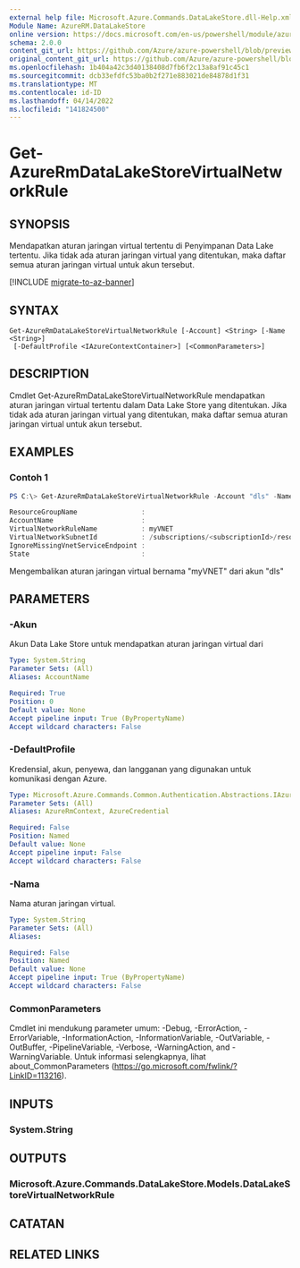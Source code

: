 ```yaml
---
external help file: Microsoft.Azure.Commands.DataLakeStore.dll-Help.xml
Module Name: AzureRM.DataLakeStore
online version: https://docs.microsoft.com/en-us/powershell/module/azurerm.datalakestore/get-azurermdatalakestorevirtualnetworkrule
schema: 2.0.0
content_git_url: https://github.com/Azure/azure-powershell/blob/preview/src/ResourceManager/DataLakeStore/Commands.DataLakeStore/help/Get-AzureRmDataLakeStoreVirtualNetworkRule.md
original_content_git_url: https://github.com/Azure/azure-powershell/blob/preview/src/ResourceManager/DataLakeStore/Commands.DataLakeStore/help/Get-AzureRmDataLakeStoreVirtualNetworkRule.md
ms.openlocfilehash: 1b404a42c3d40138408d7fb6f2c13a8af91c45c1
ms.sourcegitcommit: dcb33efdfc53ba0b2f271e883021de84878d1f31
ms.translationtype: MT
ms.contentlocale: id-ID
ms.lasthandoff: 04/14/2022
ms.locfileid: "141824500"
---
```

# Get-AzureRmDataLakeStoreVirtualNetworkRule

## SYNOPSIS
Mendapatkan aturan jaringan virtual tertentu di Penyimpanan Data Lake tertentu.
Jika tidak ada aturan jaringan virtual yang ditentukan, maka daftar semua aturan jaringan virtual untuk akun tersebut.

[!INCLUDE [migrate-to-az-banner](../../includes/migrate-to-az-banner.md)]

## SYNTAX

```
Get-AzureRmDataLakeStoreVirtualNetworkRule [-Account] <String> [-Name <String>]
 [-DefaultProfile <IAzureContextContainer>] [<CommonParameters>]
```

## DESCRIPTION
Cmdlet Get-AzureRmDataLakeStoreVirtualNetworkRule mendapatkan aturan jaringan virtual tertentu dalam Data Lake Store yang ditentukan.
Jika tidak ada aturan jaringan virtual yang ditentukan, maka daftar semua aturan jaringan virtual untuk akun tersebut.

## EXAMPLES

### Contoh 1
```powershell
PS C:\> Get-AzureRmDataLakeStoreVirtualNetworkRule -Account "dls" -Name "myVNET"

ResourceGroupName                :
AccountName                      :
VirtualNetworkRuleName           : myVNET
VirtualNetworkSubnetId           : /subscriptions/<subscriptionId>/resourceGroups/<resourceGroup>/providers/Microsoft.Network/virtualNetworks/myVNET/subnets/testId
IgnoreMissingVnetServiceEndpoint :
State                            :
```

Mengembalikan aturan jaringan virtual bernama "myVNET" dari akun "dls"

## PARAMETERS

### -Akun
Akun Data Lake Store untuk mendapatkan aturan jaringan virtual dari

```yaml
Type: System.String
Parameter Sets: (All)
Aliases: AccountName

Required: True
Position: 0
Default value: None
Accept pipeline input: True (ByPropertyName)
Accept wildcard characters: False
```

### -DefaultProfile
Kredensial, akun, penyewa, dan langganan yang digunakan untuk komunikasi dengan Azure.

```yaml
Type: Microsoft.Azure.Commands.Common.Authentication.Abstractions.IAzureContextContainer
Parameter Sets: (All)
Aliases: AzureRmContext, AzureCredential

Required: False
Position: Named
Default value: None
Accept pipeline input: False
Accept wildcard characters: False
```

### -Nama
Nama aturan jaringan virtual.

```yaml
Type: System.String
Parameter Sets: (All)
Aliases:

Required: False
Position: Named
Default value: None
Accept pipeline input: True (ByPropertyName)
Accept wildcard characters: False
```

### CommonParameters
Cmdlet ini mendukung parameter umum: -Debug, -ErrorAction, -ErrorVariable, -InformationAction, -InformationVariable, -OutVariable, -OutBuffer, -PipelineVariable, -Verbose, -WarningAction, and -WarningVariable. Untuk informasi selengkapnya, lihat about_CommonParameters (https://go.microsoft.com/fwlink/?LinkID=113216).

## INPUTS

### System.String

## OUTPUTS

### Microsoft.Azure.Commands.DataLakeStore.Models.DataLakeStoreVirtualNetworkRule

## CATATAN

## RELATED LINKS
